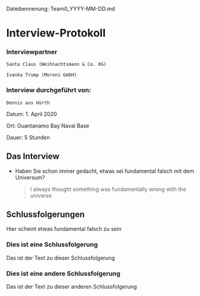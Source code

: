 Dateibennenung: Team0_YYYY-MM-DD.md

# Interview-Protokoll 

  

  

### Interviewpartner 

    Santa Claus (Weihnachtsmann & Co. KG) 

    Ivanka Trump (Moroni GmbH) 

  

### Interview durchgeführt von: 

    Dennis aus Hürth 
  
  
Datum: 1. April 2020 

Ort: Guantanamo Bay Naval Base 

Dauer: 5 Stunden 

  

## Das Interview 

- Haben Sie schon immer gedacht, etwas sei fundamental falsch mit dem Universum? 
    > I always thought something was fundamentally wrong with the universe 

  

## Schlussfolgerungen 
Hier scheint etwas fundamental falsch zu sein  

### Dies ist eine Schlussfolgerung 
Das ist der Text zu dieser Schlussfolgerung 

### Dies ist eine andere Schlussfolgerung 
Das ist der Text zu dieser anderen Schlussfolgerung 
